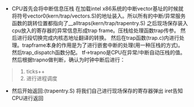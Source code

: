 * CPU首先会将中断信息压栈
在加载intel x86系统的中断vector基址的时候就将符号vector0(kern/trap/vectors.S)的地址装入。所以所有的中断/异常服务函数的跳转位置都指向了__alltraps(kern/trap/trapentry.S)
之后现场保存装入cpu放入的寄存器的异常信息形成trap frame。压栈给处理函数trap传参。
然后进行段切换完成内核态地址翻译的转换。
然后在trap函数(trap.c)内进行处理。trapframe本身的作用是为了进行嵌套中断的处理(用一种压栈的方式)。然后trap_dispatch函数分配。
tf->trapno是CPU在异常/中断自动压栈的值。然后根据trapno做判断，确认为时钟中断后进行：
> 1. ticks++
> 2. 进行进程调度

* 然后开始返回:(trapentry.S)
将我们自己进行现场保存的寄存器弹出
iret告知CPU进行返回

